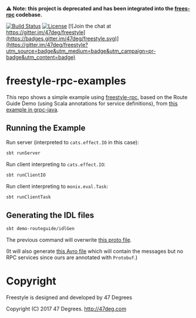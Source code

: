 :warning: **Note: this project is deprecated and has been integrated into the [frees-rpc](https://github.com/frees-io/freestyle-rpc/tree/master/modules/examples) codebase.**

[comment]: # (Start Badges)

[![Build Status](https://travis-ci.org/frees-io/freestyle-rpc-examples.svg?branch=master)](https://travis-ci.org/frees-io/freestyle-rpc-examples) [![License](https://img.shields.io/badge/license-Apache%202-blue.svg)](https://raw.githubusercontent.com/frees-io/freestyle-rpc/master/LICENSE) [![Join the chat at https://gitter.im/47deg/freestyle](https://badges.gitter.im/47deg/freestyle.svg)](https://gitter.im/47deg/freestyle?utm_source=badge&utm_medium=badge&utm_campaign=pr-badge&utm_content=badge)

[comment]: # (End Badges)

# freestyle-rpc-examples

This repo shows a simple example using [freestyle-rpc](https://github.com/frees-io/freestyle-rpc), based on the Route Guide Demo (using Scala annotations for service definitions),
from [this example in grpc-java](https://github.com/grpc/grpc-java/tree/v1.10.x/examples/src/main/java/io/grpc/examples/routeguide).

## Running the Example

Run server (interpreted to `cats.effect.IO` in this case):

```bash
sbt runServer
```

Run client interpreting to `cats.effect.IO`:

```bash
sbt runClientIO
```

Run client interpreting to `monix.eval.Task`:

```bash
sbt runClientTask
```

## Generating the IDL files

```bash
sbt demo-routeguide/idlGen
```

The previous command will overwrite [this proto file](routeguide/src/main/resources/proto/service.proto).

(It will also generate [this Avro file](routeguide/src/main/resources/avro/service.avpr) which will contain the messages but no RPC services since ours are annotated with `Protobuf`.)

[comment]: # (Start Copyright)
# Copyright

Freestyle is designed and developed by 47 Degrees

Copyright (C) 2017 47 Degrees. <http://47deg.com>

[comment]: # (End Copyright)
